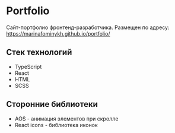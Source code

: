 # Portfolio

Сайт-портфолио фронтенд-разработчика. Размещен по адресу: https://marinafominykh.github.io/portfolio/

## Стек технологий

- TypeScript
- React
- HTML
- SCSS

## Сторонние библиотеки

- AOS - анимация элементов при скролле
- React icons - библиотека иконок
